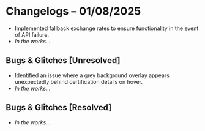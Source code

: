 # Changelogs – 01/08/2025
- Implemented fallback exchange rates to ensure functionality in the event of API failure.
- _In the works..._

## Bugs & Glitches [Unresolved]
- Identified an issue where a grey background overlay appears unexpectedly behind certification details on hover.
- _In the works..._

## Bugs & Glitches [Resolved]
- _In the works..._
